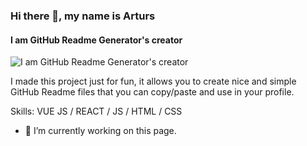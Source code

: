 ### Hi there 👋, my name is Arturs
#### I am GitHub Readme Generator's creator
![I am GitHub Readme Generator's creator]([https://github.com/Shahzadrahim-dev/shahzadrahim-dev/blob/main/daGif.gif](https://github.com/Shahzadrahim-dev/shahzadrahim-dev/blob/main/Animation2.gif))

I made this project just for fun, it allows you to create nice and simple GitHub Readme files that you can copy/paste and use in your profile.

Skills: VUE JS / REACT / JS / HTML / CSS

- 🔭 I’m currently working on this page. 





